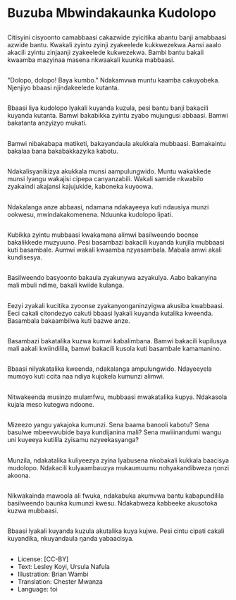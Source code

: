 # Buzuba Mbwindakaunka Kudolopo

##
Citisyini cisyoonto camabbaasi cakazwide zyicitika abantu banji amabbaasi azwide bantu. Kwakali zyintu zyinji zyakeelede kukkwezekwa.Aansi aaalo akacili zyintu zinjaanji zyakeelede kukwezekwa. Bambi bantu bakali kwaamba mazyinaa masena nkwaakali kuunka mabbaasi.

##
"Dolopo, dolopo! Baya kumbo." Ndakamvwa muntu kaamba cakuyobeka. Njenjiyo bbaasi njindakeelede kutanta.

##
Bbaasi liya kudolopo lyakali kuyanda kuzula, pesi bantu banji bakacili kuyanda kutanta. Bamwi bakabikka zyintu zyabo mujungusi abbaasi. Bamwi bakatanta anzyizyo mukati.

##
Bamwi nibakabapa matiketi, bakayandaula akukkala mubbaasi. Bamakaintu bakalaa bana bakabakkazyika kabotu.

##
Ndakalisyanikizya akukkala munsi aampulungwido. Muntu wakakkede munsi lyangu wakajisi cipepa canyanzabili. Wakali samide nkwabilo zyakaindi akajansi kajujukide, kaboneka kuyoowa.

##
Ndakalanga anze abbaasi, ndamana ndakayeeya kuti ndausiya munzi ookwesu, mwindakakomenena. Nduunka kudolopo lipati.

##
Kubikka zyintu mubbaasi kwakamana alimwi basilweendo boonse bakalikkede muzyuuno. Pesi basambazi bakacili kuyanda kunjila mubbaasi kuti basambale. Aumwi wakali kwaamba nzyasambala. Mabala amwi akali kundisesya.

##
Basilweendo basyoonto bakaula zyakunywa azyakulya. Aabo bakanyina mali mbuli ndime, bakali kwiide kulanga.

##
Eezyi zyakali kucitika zyoonse zyakanyonganinzyigwa akusiba kwabbaasi. Eeci cakali citondezyo cakuti bbaasi lyakali kuyanda kutalika kweenda. Basambala bakaambilwa kuti bazwe anze.

##
Basambazi bakatalika kuzwa kumwi kabalimbana. Bamwi bakacili kupilusya mali aakali kwiindilila, bamwi bakacili kusola kuti basambale kamamanino.

##
Bbaasi nilyakatalika kweenda, ndakalanga ampulungwido. Ndayeeyela mumoyo kuti ccita naa ndiya kujokela kumunzi alimwi.

##
Nitwakeenda musinzo mulamfwu, mubbaasi mwakatalika kupya. Ndakasola kujala meso kutegwa ndoone.

##
Mizeezo yangu yakajoka kumunzi. Sena baama banooli kabotu? Sena basulwe mbeevwubide baya kundijanina mali? Sena mwiiinandumi wangu uni kuyeeya kutilila zyisamu nzyeekasyanga?

##
Munzila, ndakatalika kuliyeezya zyina lyabusena nkobakali kukkala baacisya mudolopo. Ndakacili kulyaambauzya mukaumuumu nohyakandibweza ŋonzi akoona.

##
Nikwakainda mawoola ali fwuka, ndakabuka akumvwa bantu kabapundilila basilweendo baunka kumunzi kwesu. Ndakabweza kabbeeke akusotoka kuzwa mubbaasi.

##
Bbaasi lyakali kuyanda kuzula akutalika kuya kujwe. Pesi cintu cipati cakali kuyandika, nkuyandaula ŋanda yabaacisya.

##
* License: [CC-BY]
* Text: Lesley Koyi, Ursula Nafula
* Illustration: Brian Wambi
* Translation: Chester Mwanza
* Language: toi
